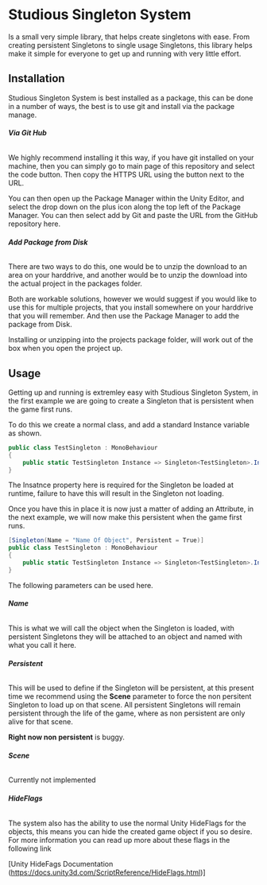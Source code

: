 
# Studious Singleton System
 
 Is a small very simple library, that helps create singletons with ease. From creating persistent Singletons to single usage Singletons, this library helps make it simple for everyone to get up and running with very little effort.


## Installation

Studious Singleton System is best installed as a package, this can be done in a number of ways, the best is to use git and install via the package manage.

###### **Via Git Hub** 

We highly recommend installing it this way, if you have git installed on your machine, then you can simply go to main page of this repository and select the code button. Then copy the HTTPS URL using the button next to the URL.

You can then open up the Package Manager within the Unity Editor, and select the drop down on the plus icon along the top left of the Package Manager. You can then select add by Git and paste the URL from the GitHub repository here.

###### **Add Package from Disk** 

There are two ways to do this, one would be to unzip the download to an area on your harddrive, and another would be to unzip the download into the actual project in the packages folder.

Both are workable solutions, however we would suggest if you would like to use this for multiple projects, that you install somewhere on your harddrive that you will remember. And then use the Package Manager to add the package from Disk.

Installing or unzipping into the projects package folder, will work out of the box when you open the project up.

## Usage

Getting up and running is extremley easy with Studious Singleton System, in the first example we are going to create a Singleton that is persistent when the game first runs.

To do this we create a normal class, and add a standard Instance variable as shown.

```CS
public class TestSingleton : MonoBehaviour
{
    public static TestSingleton Instance => Singleton<TestSingleton>.Instance;
}
```

The Insatnce property here is required for the Singleton be loaded at runtime, failure to have this will result in the Singleton not loading.

Once you have this in place it is now just a matter of adding an Attribute, in the next example, we will now make this persistent when the game first runs.

```CS
[Singleton(Name = "Name Of Object", Persistent = True)]
public class TestSingleton : MonoBehaviour
{
    public static TestSingleton Instance => Singleton<TestSingleton>.Instance;
}
```

The following parameters can be used here.

###### **Name**

This is what we will call the object when the Singleton is loaded, with persistent Singletons they will be attached to an object and named with what you call it here.

###### **Persistent**

This will be used to define if the Singleton will be persistent, at this present time we recommend using the **Scene** parameter to force the non persitent Singleton to load up on that scene. All persistent Singletons will remain persistent through the life of the game, where as non persistent are only alive for that scene.

**Right now non persistent** is buggy.

###### **Scene**

Currently not implemented

###### **HideFlags**

The system also has the ability to use the normal Unity HideFlags for the objects, this means you can hide the created game object if you so desire. For more information you can read up more about these flags in the following link

[Unity HideFags Documentation (https://docs.unity3d.com/ScriptReference/HideFlags.html)]

